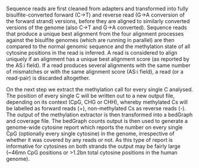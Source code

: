 Sequence reads are first cleaned from adapters and transformed into fully bisulfite-converted forward (C->T) and reverse
read (G->A conversion of the forward strand) versions, before they are aligned to similarly converted versions of the
genome (also C->T and G->A converted). Sequence reads that produce a unique best alignment from the four alignment processes
against the bisulfite genomes (which are running in parallel) are then compared to the normal genomic sequence and the
methylation state of all cytosine positions in the read is inferred. A read is considered to align uniquely if an alignment
has a unique best alignment score (as reported by the AS:i field). If a read produces several alignments with the same number
of mismatches or with the same alignment score (AS:i field), a read (or a read-pair) is discarded altogether.

On the next step we extract the methylation call for every single C analysed. The position of every single C will be written
out to a new output file, depending on its context (CpG, CHG or CHH), whereby methylated Cs will be labelled as forward
reads (+), non-methylated Cs as reverse reads (-). The output of the methylation extractor is then transformed into a bedGraph
and coverage file. The bedGraph counts output is then used to generate a genome-wide cytosine report which reports the number
on every single CpG (optionally every single cytosine) in the genome, irrespective of whether it was covered by any reads or not.
As this type of report is informative for cytosines on both strands the output may be fairly large (~46mn CpG positions or >1.2bn
total cytosine positions in the human genome).